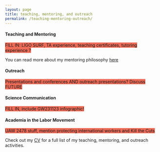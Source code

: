 ```yaml
---
layout: page
title: teaching, mentoring, and outreach
permalink: /teaching-mentoring-outreach/
---
```


#### Teaching and Mentoring 

<span style="background-color:#ed6c58">FILL IN: LIGO SURF, TA experience, teaching certificates, tutoring experience ?</span>

You can read more about my mentoring philosophy [here](/mentoring/2025/04/10/example.html)


#### Outreach 

<span style="background-color:#ed6c58">Presentations and conferences AND outreach presentations? Discuss FUTURE</span>


#### Science Communication 

<span style="background-color:#ed6c58">FILL IN, include GW231123 infographic!</span>


#### Academia in the Labor Movement 

<span style="background-color:#ed6c58">UAW 2478 stuff, mention protecting international workers and Kill the Cuts</span>

 Check out my [CV](/cv/) for a full list of my teaching, mentoring, and outreach activities. 
